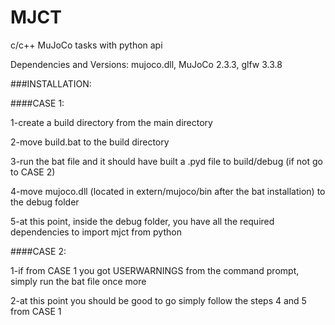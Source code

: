 # MJCT
c/c++ MuJoCo tasks with python api

Dependencies and Versions: mujoco.dll, MuJoCo 2.3.3, glfw 3.3.8

###INSTALLATION:

####CASE 1:

 1-create a build directory from the main directory
 
 2-move build.bat to the build directory
 
 3-run the bat file and it should have built a .pyd file to build/debug (if not go to CASE 2)
 
 4-move mujoco.dll (located in extern/mujoco/bin after the bat installation) to the debug folder
 
 5-at this point, inside the debug folder, you have all the required dependencies to import mjct from python
 
 ####CASE 2:
 
 1-if from CASE 1 you got USERWARNINGS from the command prompt, simply run the bat file once more
 
 2-at this point you should be good to go simply follow the steps 4 and 5 from CASE 1
